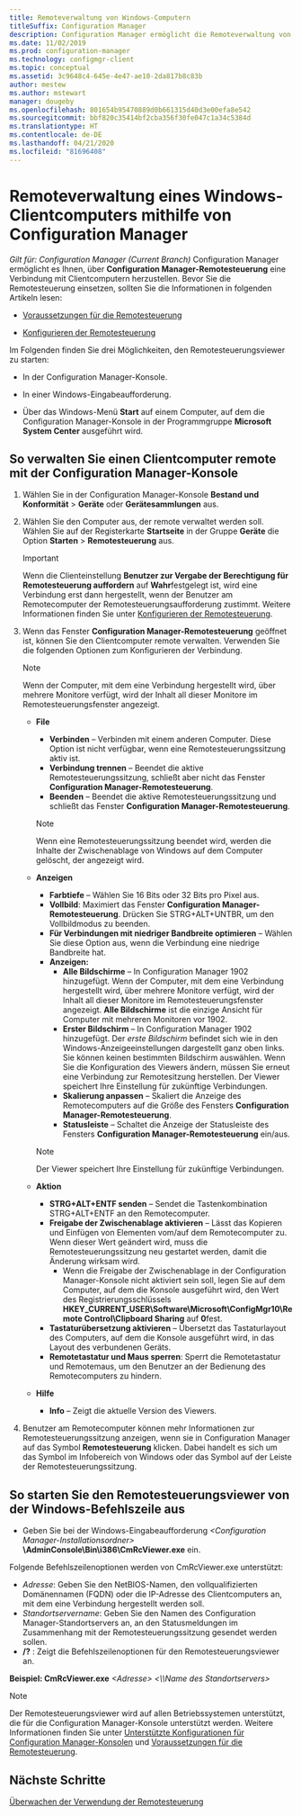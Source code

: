 ```yaml
---
title: Remoteverwaltung von Windows-Computern
titleSuffix: Configuration Manager
description: Configuration Manager ermöglicht die Remoteverwaltung von Windows-Clientcomputern.
ms.date: 11/02/2019
ms.prod: configuration-manager
ms.technology: configmgr-client
ms.topic: conceptual
ms.assetid: 3c9648c4-645e-4e47-ae10-2da817b8c83b
author: mestew
ms.author: mstewart
manager: dougeby
ms.openlocfilehash: 801654b95470889d0b661315d40d3e00efa8e542
ms.sourcegitcommit: bbf820c35414bf2cba356f30fe047c1a34c5384d
ms.translationtype: HT
ms.contentlocale: de-DE
ms.lasthandoff: 04/21/2020
ms.locfileid: "81696408"
---
```

# <a name="how-to-remotely-administer-a-windows-client-computer-by-using-configuration-manager"></a>Remoteverwaltung eines Windows-Clientcomputers mithilfe von Configuration Manager

*Gilt für: Configuration Manager (Current Branch)* Configuration Manager ermöglicht es Ihnen, über **Configuration Manager-Remotesteuerung** eine Verbindung mit Clientcomputern herzustellen. Bevor Sie die Remotesteuerung einsetzen, sollten Sie die Informationen in folgenden Artikeln lesen:  

-   [Voraussetzungen für die Remotesteuerung](prerequisites-for-remote-control.md)  

-   [Konfigurieren der Remotesteuerung](configuring-remote-control.md)  

Im Folgenden finden Sie drei Möglichkeiten, den Remotesteuerungsviewer zu starten:  

-   In der Configuration Manager-Konsole.  

-   In einer Windows-Eingabeaufforderung.  

-   Über das Windows-Menü **Start** auf einem Computer, auf dem die Configuration Manager-Konsole in der Programmgruppe **Microsoft System Center** ausgeführt wird.  

## <a name="to-remotely-administer-a-client-computer-from-the-configuration-manager-console"></a>So verwalten Sie einen Clientcomputer remote mit der Configuration Manager-Konsole  

1.  Wählen Sie in der Configuration Manager-Konsole **Bestand und Konformität** > **Geräte** oder **Gerätesammlungen** aus.  

3.  Wählen Sie den Computer aus, der remote verwaltet werden soll. Wählen Sie auf der Registerkarte **Startseite** in der Gruppe **Geräte** die Option **Starten** > **Remotesteuerung** aus.  

    > [!IMPORTANT]  
    >  Wenn die Clienteinstellung **Benutzer zur Vergabe der Berechtigung für Remotesteuerung auffordern** auf **Wahr**festgelegt ist, wird eine Verbindung erst dann hergestellt, wenn der Benutzer am Remotecomputer der Remotesteuerungsaufforderung zustimmt. Weitere Informationen finden Sie unter [Konfigurieren der Remotesteuerung](configuring-remote-control.md).  

4.  Wenn das Fenster **Configuration Manager-Remotesteuerung** geöffnet ist, können Sie den Clientcomputer remote verwalten. Verwenden Sie die folgenden Optionen zum Konfigurieren der Verbindung.  

    > [!NOTE]  
    >  Wenn der Computer, mit dem eine Verbindung hergestellt wird, über mehrere Monitore verfügt, wird der Inhalt all dieser Monitore im Remotesteuerungsfenster angezeigt.  

    -   **File**
        - **Verbinden** – Verbinden mit einem anderen Computer. Diese Option ist nicht verfügbar, wenn eine Remotesteuerungssitzung aktiv ist.  
        -   **Verbindung trennen** – Beendet die aktive Remotesteuerungssitzung, schließt aber nicht das Fenster **Configuration Manager-Remotesteuerung**.  
        - **Beenden** – Beendet die aktive Remotesteuerungssitzung und schließt das Fenster **Configuration Manager-Remotesteuerung**.  

        > [!NOTE]  
        >  Wenn eine Remotesteuerungssitzung beendet wird, werden die Inhalte der Zwischenablage von Windows auf dem Computer gelöscht, der angezeigt wird.


    - **Anzeigen**
      - **Farbtiefe** – Wählen Sie 16 Bits oder 32 Bits pro Pixel aus.
      -  **Vollbild**: Maximiert das Fenster **Configuration Manager-Remotesteuerung**. Drücken Sie STRG+ALT+UNTBR, um den Vollbildmodus zu beenden.  
      - **Für Verbindungen mit niedriger Bandbreite optimieren** – Wählen Sie diese Option aus, wenn die Verbindung eine niedrige Bandbreite hat.
      - **Anzeigen:**
        - **Alle Bildschirme** – In Configuration Manager 1902 hinzugefügt. Wenn der Computer, mit dem eine Verbindung hergestellt wird, über mehrere Monitore verfügt, wird der Inhalt all dieser Monitore im Remotesteuerungsfenster angezeigt. **Alle Bildschirme** ist die einzige Ansicht für Computer mit mehreren Monitoren vor 1902.
        -  **Erster Bildschirm** – In Configuration Manager 1902 hinzugefügt. Der *erste Bildschirm* befindet sich wie in den Windows-Anzeigeeinstellungen dargestellt ganz oben links. Sie können keinen bestimmten Bildschirm auswählen. Wenn Sie die Konfiguration des Viewers ändern, müssen Sie erneut eine Verbindung zur Remotesitzung herstellen. Der Viewer speichert Ihre Einstellung für zukünftige Verbindungen.
        -  **Skalierung anpassen** – Skaliert die Anzeige des Remotecomputers auf die Größe des Fensters **Configuration Manager-Remotesteuerung**.
        - **Statusleiste** – Schaltet die Anzeige der Statusleiste des Fensters **Configuration Manager-Remotesteuerung** ein/aus.  

       > [!NOTE]  
       >  Der Viewer speichert Ihre Einstellung für zukünftige Verbindungen.

    -   **Aktion**
        - **STRG+ALT+ENTF senden** – Sendet die Tastenkombination STRG+ALT+ENTF an den Remotecomputer. 
        - **Freigabe der Zwischenablage aktivieren** – Lässt das Kopieren und Einfügen von Elementen vom/auf dem Remotecomputer zu. Wenn dieser Wert geändert wird, muss die Remotesteuerungssitzung neu gestartet werden, damit die Änderung wirksam wird.   
          - Wenn die Freigabe der Zwischenablage in der Configuration Manager-Konsole nicht aktiviert sein soll, legen Sie auf dem Computer, auf dem die Konsole ausgeführt wird, den Wert des Registrierungsschlüssels **HKEY_CURRENT_USER\Software\Microsoft\ConfigMgr10\Remote Control\Clipboard Sharing** auf **0**fest.
        - **Tastaturübersetzung aktivieren** – Übersetzt das Tastaturlayout des Computers, auf dem die Konsole ausgeführt wird, in das Layout des verbundenen Geräts.
        - **Remotetastatur und Maus sperren**: Sperrt die Remotetastatur und Remotemaus, um den Benutzer an der Bedienung des Remotecomputers zu hindern.  

    -   **Hilfe**
        - **Info** – Zeigt die aktuelle Version des Viewers.  

5.  Benutzer am Remotecomputer können mehr Informationen zur Remotesteuerungssitzung anzeigen, wenn sie in Configuration Manager auf das Symbol **Remotesteuerung** klicken. Dabei handelt es sich um das Symbol im Infobereich von Windows oder das Symbol auf der Leiste der Remotesteuerungssitzung.  

## <a name="to-start-the-remote-control-viewer-from-the-windows-command-line"></a>So starten Sie den Remotesteuerungsviewer von der Windows-Befehlszeile aus  

-   Geben Sie bei der Windows-Eingabeaufforderung _<Configuration Manager-Installationsordner\>_ **\AdminConsole\Bin\i386\CmRcViewer.exe** ein.  

Folgende Befehlszeilenoptionen werden von CmRcViewer.exe unterstützt:  

- *Adresse*: Geben Sie den NetBIOS-Namen, den vollqualifizierten Domänennamen (FQDN) oder die IP-Adresse des Clientcomputers an, mit dem eine Verbindung hergestellt werden soll.
- *Standortservername*: Geben Sie den Namen des Configuration Manager-Standortservers an, an den Statusmeldungen im Zusammenhang mit der Remotesteuerungssitzung gesendet werden sollen.
- **/?** : Zeigt die Befehlszeilenoptionen für den Remotesteuerungsviewer an.  
     
**Beispiel: CmRcViewer.exe** *<Adresse\>* *<\\\Name des Standortservers>* 

> [!NOTE]  
> Der Remotesteuerungsviewer wird auf allen Betriebssystemen unterstützt, die für die Configuration Manager-Konsole unterstützt werden. Weitere Informationen finden Sie unter [Unterstützte Konfigurationen für Configuration Manager-Konsolen](../../../plan-design/configs/supported-operating-systems-consoles.md) und [Voraussetzungen für die Remotesteuerung](prerequisites-for-remote-control.md).

## <a name="next-steps"></a>Nächste Schritte

[Überwachen der Verwendung der Remotesteuerung](audit-remote-control-usage.md)
